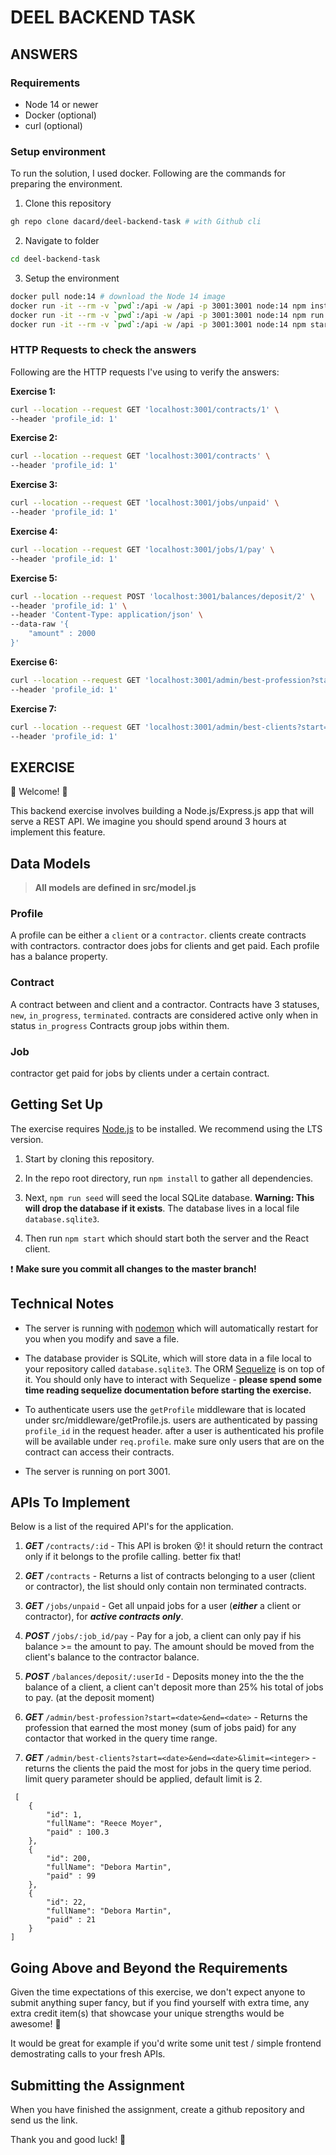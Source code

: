 # DEEL BACKEND TASK

## ANSWERS

### Requirements
- Node 14 or newer
- Docker (optional)
- curl (optional)

### Setup environment
To run the solution, I used docker. Following are the commands for preparing the environment.
1. Clone this repository  
```sh
gh repo clone dacard/deel-backend-task # with Github cli
```
2. Navigate to folder
```sh
cd deel-backend-task
```
3. Setup the environment
```sh
docker pull node:14 # download the Node 14 image
docker run -it --rm -v `pwd`:/api -w /api -p 3001:3001 node:14 npm install # install dependecies
docker run -it --rm -v `pwd`:/api -w /api -p 3001:3001 node:14 npm run seed # seed database
docker run -it --rm -v `pwd`:/api -w /api -p 3001:3001 node:14 npm start # run the server
```

### HTTP Requests to check the answers
Following are the HTTP requests I've using to verify the answers:

**Exercise 1:**
```sh
curl --location --request GET 'localhost:3001/contracts/1' \
--header 'profile_id: 1'
```
**Exercise 2:**
```sh
curl --location --request GET 'localhost:3001/contracts' \
--header 'profile_id: 1'
```
**Exercise 3:**
```sh
curl --location --request GET 'localhost:3001/jobs/unpaid' \
--header 'profile_id: 1'
```
**Exercise 4:**
```sh
curl --location --request GET 'localhost:3001/jobs/1/pay' \
--header 'profile_id: 1'
```
**Exercise 5:**
```sh
curl --location --request POST 'localhost:3001/balances/deposit/2' \
--header 'profile_id: 1' \
--header 'Content-Type: application/json' \
--data-raw '{
    "amount" : 2000
}'
```
**Exercise 6:**
```sh
curl --location --request GET 'localhost:3001/admin/best-profession?start=1597518686&end=1597605086' \
--header 'profile_id: 1'
```
**Exercise 7:**
```sh
curl --location --request GET 'localhost:3001/admin/best-clients?start=1597518686&end=1597605086&limit=2' \
--header 'profile_id: 1'
```
  
## EXERCISE
💫 Welcome! 🎉


This backend exercise involves building a Node.js/Express.js app that will serve a REST API. We imagine you should spend around 3 hours at implement this feature.

## Data Models

> **All models are defined in src/model.js**

### Profile
A profile can be either a `client` or a `contractor`. 
clients create contracts with contractors. contractor does jobs for clients and get paid.
Each profile has a balance property.

### Contract
A contract between and client and a contractor.
Contracts have 3 statuses, `new`, `in_progress`, `terminated`. contracts are considered active only when in status `in_progress`
Contracts group jobs within them.

### Job
contractor get paid for jobs by clients under a certain contract.

## Getting Set Up

  
The exercise requires [Node.js](https://nodejs.org/en/) to be installed. We recommend using the LTS version.

  

1. Start by cloning this repository.

  

1. In the repo root directory, run `npm install` to gather all dependencies.

  

1. Next, `npm run seed` will seed the local SQLite database. **Warning: This will drop the database if it exists**. The database lives in a local file `database.sqlite3`.

  

1. Then run `npm start` which should start both the server and the React client.

  

❗️ **Make sure you commit all changes to the master branch!**

  
  

## Technical Notes

  

- The server is running with [nodemon](https://nodemon.io/) which will automatically restart for you when you modify and save a file.

- The database provider is SQLite, which will store data in a file local to your repository called `database.sqlite3`. The ORM [Sequelize](http://docs.sequelizejs.com/) is on top of it. You should only have to interact with Sequelize - **please spend some time reading sequelize documentation before starting the exercise.**

- To authenticate users use the `getProfile` middleware that is located under src/middleware/getProfile.js. users are authenticated by passing `profile_id` in the request header. after a user is authenticated his profile will be available under `req.profile`. make sure only users that are on the contract can access their contracts.
- The server is running on port 3001.

  

## APIs To Implement 

  

Below is a list of the required API's for the application.

  


1. ***GET*** `/contracts/:id` - This API is broken 😵! it should return the contract only if it belongs to the profile calling. better fix that!

1. ***GET*** `/contracts` - Returns a list of contracts belonging to a user (client or contractor), the list should only contain non terminated contracts.

1. ***GET*** `/jobs/unpaid` -  Get all unpaid jobs for a user (***either*** a client or contractor), for ***active contracts only***.

1. ***POST*** `/jobs/:job_id/pay` - Pay for a job, a client can only pay if his balance >= the amount to pay. The amount should be moved from the client's balance to the contractor balance.

1. ***POST*** `/balances/deposit/:userId` - Deposits money into the the the balance of a client, a client can't deposit more than 25% his total of jobs to pay. (at the deposit moment)

1. ***GET*** `/admin/best-profession?start=<date>&end=<date>` - Returns the profession that earned the most money (sum of jobs paid) for any contactor that worked in the query time range.

1. ***GET*** `/admin/best-clients?start=<date>&end=<date>&limit=<integer>` - returns the clients the paid the most for jobs in the query time period. limit query parameter should be applied, default limit is 2.
```
 [
    {
        "id": 1,
        "fullName": "Reece Moyer",
        "paid" : 100.3
    },
    {
        "id": 200,
        "fullName": "Debora Martin",
        "paid" : 99
    },
    {
        "id": 22,
        "fullName": "Debora Martin",
        "paid" : 21
    }
]
```

  

## Going Above and Beyond the Requirements

Given the time expectations of this exercise, we don't expect anyone to submit anything super fancy, but if you find yourself with extra time, any extra credit item(s) that showcase your unique strengths would be awesome! 🙌

It would be great for example if you'd write some unit test / simple frontend demostrating calls to your fresh APIs.

  

## Submitting the Assignment

When you have finished the assignment, create a github repository and send us the link.

  

Thank you and good luck! 🙏
